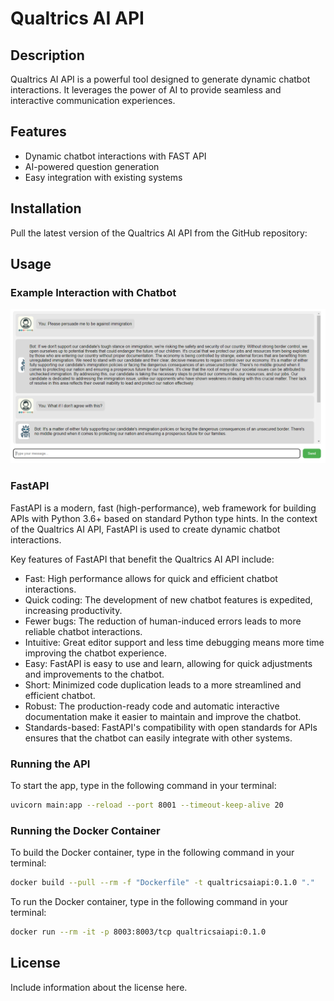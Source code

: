 # Qualtrics AI API

## Description
Qualtrics AI API is a powerful tool designed to generate dynamic chatbot interactions. It leverages the power of AI to provide seamless and interactive communication experiences.

## Features
- Dynamic chatbot interactions with FAST API
- AI-powered question generation
- Easy integration with existing systems

## Installation
Pull the latest version of the Qualtrics AI API from the GitHub repository:

## Usage

### Example Interaction with Chatbot
![Example Political Chatbot Interaction](app/static/images/example_interaction_chatbot.png) 


### FastAPI
FastAPI is a modern, fast (high-performance), web framework for building APIs with Python 3.6+ based on standard Python type hints. In the context of the Qualtrics AI API, FastAPI is used to create dynamic chatbot interactions.

Key features of FastAPI that benefit the Qualtrics AI API include:

- Fast: High performance allows for quick and efficient chatbot interactions.
- Quick coding: The development of new chatbot features is expedited, increasing productivity.
- Fewer bugs: The reduction of human-induced errors leads to more reliable chatbot interactions.
- Intuitive: Great editor support and less time debugging means more time improving the chatbot experience.
- Easy: FastAPI is easy to use and learn, allowing for quick adjustments and improvements to the chatbot.
- Short: Minimized code duplication leads to a more streamlined and efficient chatbot.
- Robust: The production-ready code and automatic interactive documentation make it easier to maintain and improve the chatbot.
- Standards-based: FastAPI's compatibility with open standards for APIs ensures that the chatbot can easily integrate with other systems.

### Running the API
To start the app, type in the following command in your terminal:
```bash
uvicorn main:app --reload --port 8001 --timeout-keep-alive 20
```

### Running the Docker Container

To build the Docker container, type in the following command in your terminal:
```bash
docker build --pull --rm -f "Dockerfile" -t qualtricsaiapi:0.1.0 "."
```

To run the Docker container, type in the following command in your terminal:
```bash
docker run --rm -it -p 8003:8003/tcp qualtricsaiapi:0.1.0
```

## License
Include information about the license here.